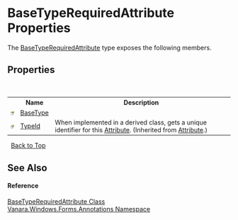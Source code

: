 # BaseTypeRequiredAttribute Properties
 

The <a href="cd3ed7ba-13a5-4f8f-403e-27274d8c4d89">BaseTypeRequiredAttribute</a> type exposes the following members.


## Properties
&nbsp;<table><tr><th></th><th>Name</th><th>Description</th></tr><tr><td>![Public property](media/pubproperty.gif "Public property")</td><td><a href="f542e94d-6b53-bebf-c69e-079d8e3a8740">BaseType</a></td><td /></tr><tr><td>![Public property](media/pubproperty.gif "Public property")</td><td><a href="http://msdn2.microsoft.com/en-us/library/sa1bf03e" target="_blank">TypeId</a></td><td>
When implemented in a derived class, gets a unique identifier for this <a href="http://msdn2.microsoft.com/en-us/library/e8kc3626" target="_blank">Attribute</a>.
 (Inherited from <a href="http://msdn2.microsoft.com/en-us/library/e8kc3626" target="_blank">Attribute</a>.)</td></tr></table>&nbsp;
<a href="#basetyperequiredattribute-properties">Back to Top</a>

## See Also


#### Reference
<a href="cd3ed7ba-13a5-4f8f-403e-27274d8c4d89">BaseTypeRequiredAttribute Class</a><br /><a href="600255aa-5477-7018-00f3-14fce5adebc9">Vanara.Windows.Forms.Annotations Namespace</a><br />